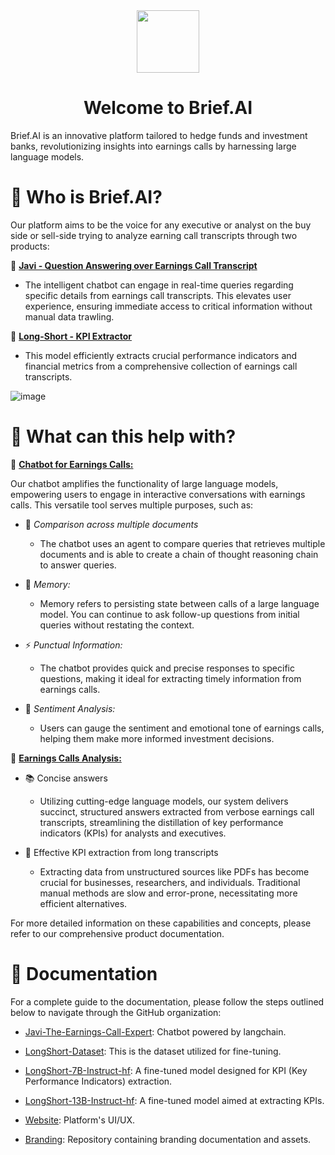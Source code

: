 <div align="center">
<img  style="vertical-align:middle" src="https://github.com/brief-ai-uchicago/Branding/blob/main/SVG/brief_logo_blue_circle.svg" width="100px" height="100px"/> 
<h1 style="">Welcome to Brief.AI</h1>
</div>

Brief.AI is an innovative platform tailored to hedge funds and investment banks, revolutionizing insights into
earnings calls by harnessing large language models. 

<h1 style="">🤔 Who is Brief.AI?</h1>

Our platform aims to be the voice for any executive or analyst on the buy side or sell-side trying to analyze earning call transcripts through two products: 

💬 **[Javi - Question Answering over Earnings Call Transcript](https://github.com/brief-ai-uchicago/Javi-The-Earnings-Call-Expert)**
* The intelligent chatbot can engage in real-time queries regarding specific details from earnings call transcripts. This elevates user experience, ensuring immediate access to critical information without manual data trawling.

📃 **[Long-Short - KPI Extractor](https://github.com/brief-ai-uchicago/LongShort-13B-Instruct-hf)**
* This model efficiently extracts crucial performance indicators and financial metrics
from a comprehensive collection of earnings call transcripts.

![image](https://github.com/brief-ai-uchicago/About-Us/assets/105491876/416c81f6-dc1a-42ab-9908-cadfde8a77c9)


<h1 style="">🚀 What can this help with?</h1>


💬 **[Chatbot for Earnings Calls:](https://github.com/brief-ai-uchicago/Javi-The-Earnings-Call-Expert)**

Our chatbot amplifies the functionality of large language models, empowering users to engage in interactive conversations with earnings calls. This versatile tool serves multiple purposes, such as:

-  🤖 *Comparison across multiple documents*

   - The chatbot uses an agent to compare queries that retrieves multiple documents and is able to create a chain of thought reasoning chain to answer queries.

- 🧠 *Memory:*

    - Memory refers to persisting state between calls of a large language model. You can continue to ask follow-up questions from initial queries without restating the context.

- ⚡ *Punctual Information:* 

    - The chatbot provides quick and precise responses to specific questions, making it ideal for extracting timely information from earnings calls.

- 🚨 *Sentiment Analysis:*

    - Users can gauge the sentiment and emotional tone of earnings calls, helping them make more informed investment decisions.

📃 **[Earnings Calls Analysis:](https://github.com/brief-ai-uchicago/LongShort-13B-Instruct-hf)**

- 📚 Concise answers
  
    - Utilizing cutting-edge language models, our system delivers succinct, structured answers extracted from verbose earnings call transcripts, streamlining the distillation of key performance indicators (KPIs) for analysts and executives.
  
- 🧐 Effective KPI extraction from long transcripts
  
    - Extracting data from unstructured sources like PDFs has become crucial for businesses, researchers, and individuals. Traditional manual methods are slow and error-prone, necessitating more efficient alternatives.

For more detailed information on these capabilities and concepts, please refer to our comprehensive product documentation.

<h1 style="">📖 Documentation</h1>
For a complete guide to the documentation, please follow the steps outlined below to navigate through the GitHub organization:


* [Javi-The-Earnings-Call-Expert](https://github.com/brief-ai-uchicago/Javi-The-Earnings-Call-Expert): Chatbot powered by langchain.
  
* [LongShort-Dataset](https://github.com/brief-ai-uchicago/LongShort-Dataset): This is the dataset utilized for fine-tuning.
  
* [LongShort-7B-Instruct-hf](https://github.com/brief-ai-uchicago/LongShort-7B-Instruct-hf): A fine-tuned model designed for KPI (Key Performance Indicators) extraction.
  
* [LongShort-13B-Instruct-hf](https://github.com/brief-ai-uchicago/LongShort-13B-Instruct-hf): A fine-tuned model aimed at extracting KPIs.
  
* [Website](https://github.com/brief-ai-uchicago/Brief-AI): Platform's UI/UX.
  
* [Branding](https://github.com/brief-ai-uchicago/Branding): Repository containing branding documentation and assets.












[My Other Repository]: https://github.com/yourusername/other-repository
